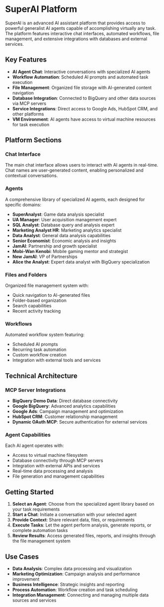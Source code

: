 # SuperAI Platform

SuperAI is an advanced AI assistant platform that provides access to powerful generalist AI agents capable of accomplishing virtually any task. The platform features interactive chat interfaces, automated workflows, file management, and extensive integrations with databases and external services.

## Key Features

- **AI Agent Chat**: Interactive conversations with specialized AI agents
- **Workflow Automation**: Scheduled AI prompts and automated task execution
- **File Management**: Organized file storage with AI-generated content navigation
- **Database Integration**: Connected to BigQuery and other data sources via MCP servers
- **Service Integrations**: Direct access to Google Ads, HubSpot CRM, and other platforms
- **VM Environment**: AI agents have access to virtual machine resources for task execution

## Platform Sections

### Chat Interface
The main chat interface allows users to interact with AI agents in real-time. Chat names are user-generated content, enabling personalized and contextual conversations.

### Agents
A comprehensive library of specialized AI agents, each designed for specific domains:
- **SuperAnalyst**: Game data analysis specialist
- **UA Manager**: User acquisition management expert  
- **SQL Analyst**: Database query and analysis expert
- **Marketing Analyst HR**: Marketing analytics specialist
- **Data Analyst**: General data analysis capabilities
- **Senior Economist**: Economic analysis and insights
- **JamAI**: Partnership and growth specialist
- **Mobi-Wan Kenobi**: Mobile gaming mentor and strategist
- **New JamAI**: VP of Partnerships
- **Alice the Analyst**: Expert data analyst with BigQuery specialization

### Files and Folders
Organized file management system with:
- Quick navigation to AI-generated files
- Folder-based organization
- Search capabilities
- Recent activity tracking

### Workflows
Automated workflow system featuring:
- Scheduled AI prompts
- Recurring task automation
- Custom workflow creation
- Integration with external tools and services

## Technical Architecture

### MCP Server Integrations
- **BigQuery Demo Data**: Direct database connectivity
- **Google BigQuery**: Advanced analytics capabilities
- **Google Ads**: Campaign management and optimization
- **HubSpot CRM**: Customer relationship management
- **Dynamic OAuth MCP**: Secure authentication for external services

### Agent Capabilities
Each AI agent operates with:
- Access to virtual machine filesystem
- Database connectivity through MCP servers
- Integration with external APIs and services
- Real-time data processing and analysis
- File generation and management capabilities

## Getting Started

1. **Select an Agent**: Choose from the specialized agent library based on your task requirements
2. **Start a Chat**: Initiate a conversation with your selected agent
3. **Provide Context**: Share relevant data, files, or requirements
4. **Execute Tasks**: Let the agent perform analysis, generate reports, or complete automation tasks
5. **Review Results**: Access generated files, reports, and insights through the file management system

## Use Cases

- **Data Analysis**: Complex data processing and visualization
- **Marketing Optimization**: Campaign analysis and performance improvement
- **Business Intelligence**: Strategic insights and reporting
- **Process Automation**: Workflow creation and task scheduling
- **Integration Management**: Connecting and managing multiple data sources and services